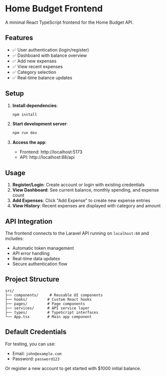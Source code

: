 # Home Budget Frontend

A minimal React TypeScript frontend for the Home Budget API.

## Features

- ✅ User authentication (login/register)
- ✅ Dashboard with balance overview
- ✅ Add new expenses
- ✅ View recent expenses
- ✅ Category selection
- ✅ Real-time balance updates

## Setup

1. **Install dependencies**:
   ```bash
   npm install
   ```

2. **Start development server**:
   ```bash
   npm run dev
   ```

3. **Access the app**:
   - Frontend: http://localhost:5173
   - API: http://localhost:88/api

## Usage

1. **Register/Login**: Create account or login with existing credentials
2. **View Dashboard**: See current balance, monthly spending, and expense count
3. **Add Expenses**: Click "Add Expense" to create new expense entries
4. **View History**: Recent expenses are displayed with category and amount

## API Integration

The frontend connects to the Laravel API running on `localhost:88` and includes:

- Automatic token management
- API error handling
- Real-time data updates
- Secure authentication flow

## Project Structure

```
src/
├── components/     # Reusable UI components
├── hooks/         # Custom React hooks
├── pages/         # Page components
├── services/      # API service layer
├── types/         # TypeScript interfaces
└── App.tsx        # Main app component
```

## Default Credentials

For testing, you can use:
- Email: `john@example.com`
- Password: `password123`

Or register a new account to get started with $1000 initial balance.